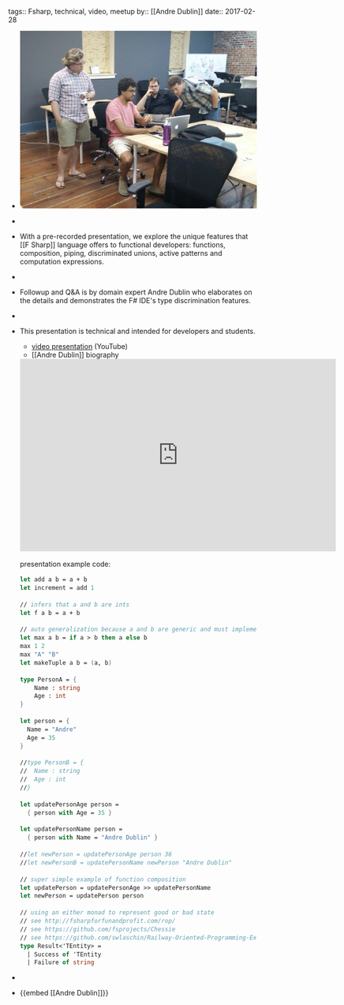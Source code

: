 tags:: Fsharp, technical, video, meetup
by:: [[Andre Dublin]] 
date:: 2017-02-28

- ![Introduction to Fsharp](../assets/IntroductionToFsharp.jpg)
-
- With a pre-recorded presentation, we explore the unique features that [[F Sharp]] language offers to functional developers:  functions, composition, piping, discriminated unions, active patterns and computation expressions.
-
- Followup and Q&A is by domain expert Andre Dublin who elaborates on the details and demonstrates the F# IDE's type discrimination features.
-
- This presentation is technical and intended for developers and students. 
  
  * [video presentation](https://youtu.be/wcvd8WDBxjE) (YouTube)
  * [[Andre Dublin]] biography 
  
  <iframe id="ytplayer" type="text/html" width="640" height="390"
    src="https://www.youtube.com/embed/wcvd8WDBxjE?autoplay=0&origin=http://functional.sc"  frameborder="0"></iframe>
  
  
  presentation example code:
  
  ```fsharp
  let add a b = a + b
  let increment = add 1
  
  // infers that a and b are ints
  let f a b = a + b
  
  // auto generalization because a and b are generic and must implement the comparision interface
  let max a b = if a > b then a else b
  max 1 2
  max "A" "B"
  let makeTuple a b = (a, b)
  
  type PersonA = {
      Name : string
      Age : int
  }
  
  let person = {
    Name = "Andre"
    Age = 35
  }
  
  //type PersonB = {
  //  Name : string
  //  Age : int
  //}
  
  let updatePersonAge person =
    { person with Age = 35 }
  
  let updatePersonName person =
    { person with Name = "Andre Dublin" }
  
  //let newPerson = updatePersonAge person 36
  //let newPersonB = updatePersonName newPerson "Andre Dublin"
  
  // super simple example of function composition
  let updatePerson = updatePersonAge >> updatePersonName
  let newPerson = updatePerson person
  
  // using an either monad to represent good or bad state
  // see http://fsharpforfunandprofit.com/rop/
  // see https://github.com/fsprojects/Chessie
  // see https://github.com/swlaschin/Railway-Oriented-Programming-Example
  type Result<'TEntity> =
    | Success of 'TEntity
    | Failure of string
  ```
-
- {{embed [[Andre Dublin]]}}